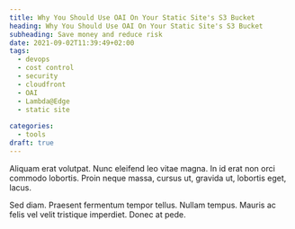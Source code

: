 ```yaml
---
title: Why You Should Use OAI On Your Static Site's S3 Bucket
heading: Why You Should Use OAI On Your Static Site's S3 Bucket
subheading: Save money and reduce risk
date: 2021-09-02T11:39:49+02:00
tags:
  - devops
  - cost control
  - security
  - cloudfront
  - OAI
  - Lambda@Edge
  - static site
  
categories:
  - tools
draft: true
---
```


Aliquam erat volutpat. Nunc eleifend leo vitae magna. In id erat non orci
commodo lobortis. Proin neque massa, cursus ut, gravida ut, lobortis eget,
lacus.

Sed diam. Praesent fermentum tempor tellus. Nullam tempus. Mauris ac felis
vel velit tristique imperdiet. Donec at pede.
